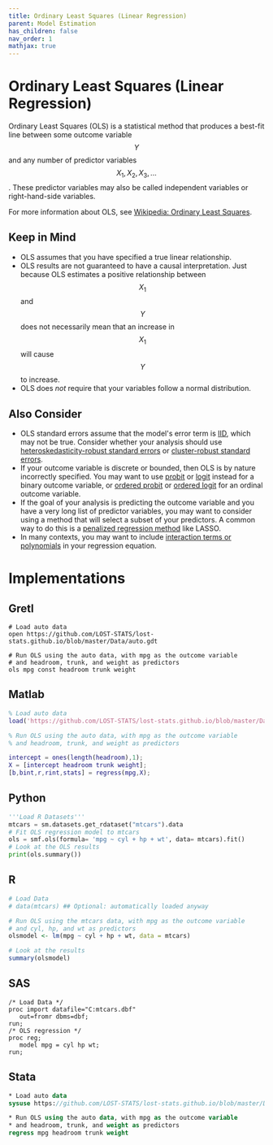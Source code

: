 ```yaml
---
title: Ordinary Least Squares (Linear Regression)
parent: Model Estimation
has_children: false
nav_order: 1
mathjax: true
---
```


# Ordinary Least Squares (Linear Regression)

Ordinary Least Squares (OLS) is a statistical method that produces a best-fit line between some outcome variable $$Y$$ and any number of predictor variables $$X_1, X_2, X_3, ...$$. These predictor variables may also be called independent variables or right-hand-side variables.

For more information about OLS, see [Wikipedia: Ordinary Least Squares](https://en.wikipedia.org/wiki/Ordinary_least_squares).

## Keep in Mind

- OLS assumes that you have specified a true linear relationship.
- OLS results are not guaranteed to have a causal interpretation. Just because OLS estimates a positive relationship between $$X_1$$ and $$Y$$ does not necessarily mean that an increase in $$X_1$$ will cause $$Y$$ to increase.
- OLS does *not* require that your variables follow a normal distribution. 

## Also Consider

- OLS standard errors assume that the model's error term is [IID](https://en.wikipedia.org/wiki/Independent_and_identically_distributed_random_variables), which may not be true. Consider whether your analysis should use [heteroskedasticity-robust standard errors](https://lost-stats.github.io/Model_Estimation/Nonstandard_Errors/hc_se.html) or [cluster-robust standard errors](https://lost-stats.github.io/Model_Estimation/Nonstandard_Errors/clustered_se.html).
- If your outcome variable is discrete or bounded, then OLS is by nature incorrectly specified. You may want to use [probit](https://lost-stats.github.io/Model_Estimation/probit_model.html) or [logit](https://lost-stats.github.io/Model_Estimation/logit_model.html) instead for a binary outcome variable, or [ordered probit](https://lost-stats.github.io/Model_Estimation/ordered_probit.html) or [ordered logit](https://lost-stats.github.io/Model_Estimation/ordered_logit.html) for an ordinal outcome variable.
- If the goal of your analysis is predicting the outcome variable and you have a very long list of predictor variables, you may want to consider using a method that will select a subset of your predictors. A common way to do this is a [penalized regression method](https://lost-stats.github.io/Machine_Learning/penalized_regression.html) like LASSO.
- In many contexts, you may want to include [interaction terms or polynomials](https://lost-stats.github.io/Model_Estimation/interaction_terms_and_polynomials.html) in your regression equation.

# Implementations


## Gretl

```gretl
# Load auto data
open https://github.com/LOST-STATS/lost-stats.github.io/blob/master/Data/auto.gdt

# Run OLS using the auto data, with mpg as the outcome variable
# and headroom, trunk, and weight as predictors
ols mpg const headroom trunk weight
```

## Matlab

```matlab
% Load auto data
load('https://github.com/LOST-STATS/lost-stats.github.io/blob/master/Data/auto.mat')

% Run OLS using the auto data, with mpg as the outcome variable
% and headroom, trunk, and weight as predictors

intercept = ones(length(headroom),1);
X = [intercept headroom trunk weight];
[b,bint,r,rint,stats] = regress(mpg,X);
```

## Python

```python
'''Load R Datasets'''
mtcars = sm.datasets.get_rdataset("mtcars").data
# Fit OLS regression model to mtcars
ols = smf.ols(formula= 'mpg ~ cyl + hp + wt', data= mtcars).fit()
# Look at the OLS results
print(ols.summary())
```

## R

```r
# Load Data
# data(mtcars) ## Optional: automatically loaded anyway

# Run OLS using the mtcars data, with mpg as the outcome variable
# and cyl, hp, and wt as predictors
olsmodel <- lm(mpg ~ cyl + hp + wt, data = mtcars)

# Look at the results
summary(olsmodel)
```

## SAS

```sas
/* Load Data */
proc import datafile="C:mtcars.dbf" 
   out=fromr dbms=dbf;
run;
/* OLS regression */
proc reg;
   model mpg = cyl hp wt;
run; 
```

## Stata

```stata
* Load auto data
sysuse https://github.com/LOST-STATS/lost-stats.github.io/blob/master/Data/auto.dta

* Run OLS using the auto data, with mpg as the outcome variable
* and headroom, trunk, and weight as predictors
regress mpg headroom trunk weight
```
